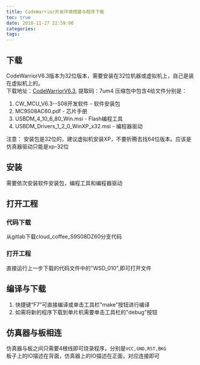 ```yaml
---
title: CodeWarrior开发环境搭建与程序下载
toc: true
date: 2018-11-27 22:59:06
categories:
tags:
---
```


## 下载
CodeWarriorV6.3版本为32位版本，需要安装在32位机器或虚拟机上，自己是装在虚拟机上的。  
下载地址：[CodeWarriorV6.3](https://pan.baidu.com/s/1KxLyj4M1UdU38vvc_VyKog), 提取码：7um4
压缩包中包含4给文件分别是：  
1. CW_MCU_V6.3--S08开发软件 - 软件安装包  
2. MC9S08AC60.pdf - 芯片手册  
3. USBDM_4_10_6_80_Win.msi - Flash编程工具  
4. USBDM_Drivers_1_2_0_WinXP_x32.msi - 编程器驱动  

注意：
安装包是32位的，建议虚拟机安装XP，不要折腾去找64位版本。应该是仿真器驱动只能是xp-32位

## 安装
需要依次安装软件安装包，编程工具和编程器驱动

## 打开工程

### 代码下载
从gitlab下载cloud_coffee_S9S08DZ60分支代码

### 打开工程
直接运行上一步下载的代码文件中的"WSD_010",即可打开文件

## 编译与下载
1. 快捷键“F7”可直接编译或单击工具栏"make"按钮进行编译  
2. 如需将新的程序下载到单片机需要单击工具栏的"debug"按钮

## 仿真器与板相连
仿真器与板之间只需要4根线即可烧录程序，分别是`VCC,GND,RST,BKG`  
板子上的IO描述在背面，仿真器上的IO描述在正面，对应连接即可



